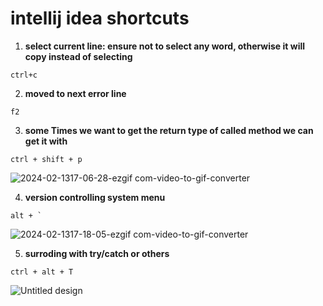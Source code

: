 # intellij idea shortcuts

1. **select current line:  ensure not to select any word, otherwise it will copy instead of selecting**
```
ctrl+c
```

2. **moved to next error line**
```
f2
```

3. **some Times we want to get the return type of called method we can get it with**
```
ctrl + shift + p
```

![2024-02-1317-06-28-ezgif com-video-to-gif-converter](https://github.com/Emindu/dev_short_cut/assets/41495728/b366c3ef-840b-4851-9abe-743e6dcf876a)

4. **version controlling system menu**

```
alt + `
```
![2024-02-1317-18-05-ezgif com-video-to-gif-converter](https://github.com/Emindu/dev_short_cut/assets/41495728/3d9f32d8-be67-4b84-b451-87a551b92dc2)

5. **surroding with try/catch or others**
```
ctrl + alt + T
```
![Untitled design](https://github.com/Emindu/dev_short_cut/assets/41495728/1e5a5eab-c07c-4a82-be68-a18ba1b3820e)
   
